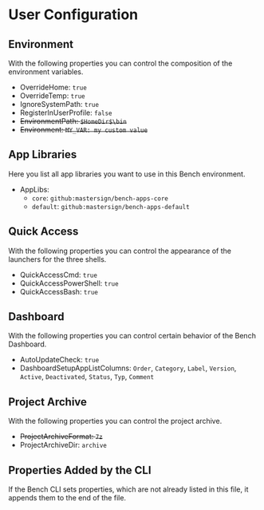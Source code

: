 ﻿# User Configuration

## Environment

With the following properties you can control the composition of the environment variables.

* OverrideHome: `true`
* OverrideTemp: `true`
* IgnoreSystemPath: `true`
* RegisterInUserProfile: `false`
* ~~EnvironmentPath: `$HomeDir$\bin`~~
* ~~Environment: `MY_VAR: my custom value`~~

## App Libraries

Here you list all app libraries you want to use in this Bench environment.

* AppLibs:
    + `core`: `github:mastersign/bench-apps-core`
    + `default`: `github:mastersign/bench-apps-default`

## Quick Access

With the following properties you can control the appearance of the launchers for the three shells.

* QuickAccessCmd: `true`
* QuickAccessPowerShell: `true`
* QuickAccessBash: `true`

## Dashboard

With the following properties you can control certain behavior of the Bench Dashboard.

* AutoUpdateCheck: `true`
* DashboardSetupAppListColumns: `Order`, `Category`, `Label`, `Version`, `Active`, `Deactivated`, `Status`, `Typ`, `Comment`

## Project Archive

With the following properties you can control the project archive.

* ~~ProjectArchiveFormat: `7z`~~
* ProjectArchiveDir: `archive`

## Properties Added by the CLI

If the Bench CLI sets properties, which are not already listed in this file,
it appends them to the end of the file.

